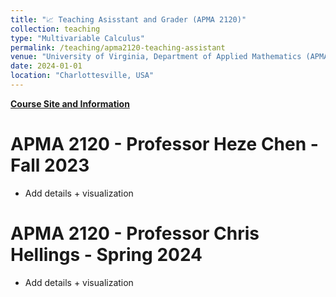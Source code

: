 ```yaml
---
title: "📈 Teaching Asisstant and Grader (APMA 2120)"
collection: teaching
type: "Multivariable Calculus"
permalink: /teaching/apma2120-teaching-assistant
venue: "University of Virginia, Department of Applied Mathematics (APMA)"
date: 2024-01-01 
location: "Charlottesville, USA"
---
```


[**Course Site and Information**](https://www.coursicle.com/virginia/courses/APMA/2120/)


APMA 2120 - Professor Heze Chen - Fall 2023
======
- Add details + visualization


APMA 2120 - Professor Chris Hellings - Spring 2024
======
- Add details + visualization
